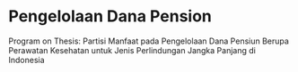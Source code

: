 # Pengelolaan Dana Pension
 Program on Thesis: Partisi Manfaat pada Pengelolaan Dana Pensiun Berupa Perawatan Kesehatan untuk Jenis Perlindungan Jangka Panjang di Indonesia
